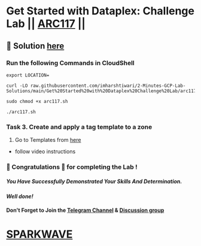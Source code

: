 # Get Started with Dataplex: Challenge Lab || [ARC117](https://www.cloudskillsboost.google/focuses/62710?parent=catalog) ||

## 🔑 Solution [here](https://www.youtube.com/@sparkwave.01)

### Run the following Commands in CloudShell

```
export LOCATION=
```
```
curl -LO raw.githubusercontent.com/imharshtiwari/2-Minutes-GCP-Lab-Solutions/main/Get%20Started%20with%20Dataplex%20Challenge%20Lab/arc117.sh

sudo chmod +x arc117.sh

./arc117.sh
```

### Task 3. Create and apply a tag template to a zone

1. Go to Templates from [here](https://console.cloud.google.com/dataplex/templates/create)

* follow video instructions

### 🐼 Congratulations 🎉 for completing the Lab !

##### *You Have Successfully Demonstrated Your Skills And Determination.*

#### *Well done!*

#### Don't Forget to Join the [Telegram Channel](https://t.me/sparkwave.01) & [Discussion group](https://t.me/sparkwave.01chats)

# [SPARKWAVE](https://www.youtube.com/@sparkwave.01)
